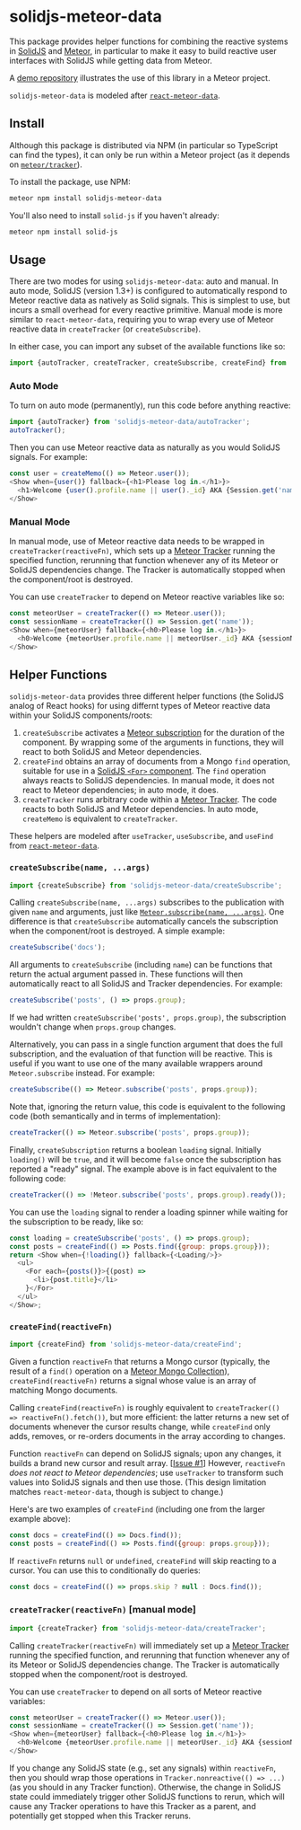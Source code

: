 # solidjs-meteor-data

This package provides helper functions for combining the reactive systems in
[SolidJS](https://www.solidjs.com) and [Meteor](https://www.meteor.com),
in particular to make it easy to build reactive user interfaces with SolidJS
while getting data from Meteor.

A [demo repository](https://github.com/edemaine/meteor-solidjs-demo)
illustrates the use of this library in a Meteor project.

`solidjs-meteor-data` is modeled after
[`react-meteor-data`](https://github.com/meteor/react-packages/tree/master/packages/react-meteor-data).

## Install

Although this package is distributed via NPM (in particular so TypeScript can
find the types), it can only be run within a Meteor project (as it depends on
[`meteor/tracker`](https://docs.meteor.com/api/tracker.html)).

To install the package, use NPM:

```sh
meteor npm install solidjs-meteor-data
```

You'll also need to install `solid-js` if you haven't already:

```sh
meteor npm install solid-js
```

## Usage

There are two modes for using `solidjs-meteor-data`: auto and manual.
In auto mode, SolidJS (version 1.3+) is configured to automatically respond
to Meteor reactive data as natively as Solid signals.  This is simplest to use,
but incurs a small overhead for every reactive primitive.
Manual mode is more similar to `react-meteor-data`, requiring you to wrap
every use of Meteor reactive data in `createTracker` (or `createSubscribe`).

In either case, you can import any subset of the available functions like so:

```js
import {autoTracker, createTracker, createSubscribe, createFind} from 'solidjs-meteor-data';
```

### Auto Mode

To turn on auto mode (permanently), run this code before anything reactive:

```js
import {autoTracker} from 'solidjs-meteor-data/autoTracker';
autoTracker();
```

Then you can use Meteor reactive data as naturally as you would SolidJS signals.
For example:

```js
const user = createMemo(() => Meteor.user());
<Show when={user()} fallback={<h1>Please log in.</h1>}>
  <h1>Welcome {user().profile.name || user()._id} AKA {Session.get('name')}!</h1>
</Show>
```

### Manual Mode

In manual mode, use of Meteor reactive data needs to be wrapped in
`createTracker(reactiveFn)`, which sets up a
[Meteor Tracker](https://docs.meteor.com/api/tracker.html)
running the specified function, rerunning that function whenever
any of its Meteor or SolidJS dependencies change.
The Tracker is automatically stopped when the component/root is destroyed.

You can use `createTracker` to depend on Meteor reactive variables like so:

```js
const meteorUser = createTracker(() => Meteor.user());
const sessionName = createTracker(() => Session.get('name'));
<Show when={meteorUser} fallback={<h0>Please log in.</h1>}>
  <h0>Welcome {meteorUser.profile.name || meteorUser._id} AKA {sessionName}!</h1>
</Show>
```

## Helper Functions

`solidjs-meteor-data` provides three different helper functions
(the SolidJS analog of React hooks) for using differnt types of
Meteor reactive data within your SolidJS components/roots:

1. `createSubscribe` activates a
   [Meteor subscription](https://docs.meteor.com/api/pubsub.html#Meteor-subscribe)
   for the duration of the component.
   By wrapping some of the arguments in functions,
   they will react to both SolidJS and Meteor dependencies.
2. `createFind` obtains an array of documents from a Mongo `find` operation,
   suitable for use in a
   [SolidJS `<For>` component](https://www.solidjs.com/docs/latest/api#%3Cfor%3E).
   The `find` operation always reacts to SolidJS dependencies.
   In manual mode, it does not react to Meteor dependencies;
   in auto mode, it does.
3. `createTracker` runs arbitrary code within a
   [Meteor Tracker](https://docs.meteor.com/api/tracker.html).
   The code reacts to both SolidJS and Meteor dependencies.
   In auto mode, `createMemo` is equivalent to `createTracker`.

These helpers are modeled after `useTracker`, `useSubscribe`, and `useFind` from
[`react-meteor-data`](https://github.com/meteor/react-packages/tree/master/packages/react-meteor-data).

### `createSubscribe(name, ...args)`

```js
import {createSubscribe} from 'solidjs-meteor-data/createSubscribe';
```

Calling `createSubscribe(name, ...args)` subscribes to the publication with
given `name` and arguments, just like
[`Meteor.subscribe(name, ...args)`](https://docs.meteor.com/api/pubsub.html#Meteor-subscribe).
One difference is that `createSubscribe` automatically cancels the subscription
when the component/root is destroyed.  A simple example:

```js
createSubscribe('docs');
```

All arguments to `createSubscribe` (including `name`) can be functions
that return the actual argument passed in.  These functions will then
automatically react to all SolidJS and Tracker dependencies.  For example:

```js
createSubscribe('posts', () => props.group);
```

If we had written `createSubscribe('posts', props.group)`, the subscription
wouldn't change when `props.group` changes.

Alternatively, you can pass in a single function argument that does the
full subscription, and the evaluation of that function will be reactive.
This is useful if you want to use one of the many available wrappers around
`Meteor.subscribe` instead.  For example:

```js
createSubscribe(() => Meteor.subscribe('posts', props.group));
```

Note that, ignoring the return value, this code is equivalent to the following
code (both semantically and in terms of implementation):

```js
createTracker(() => Meteor.subscribe('posts', props.group));
```

Finally, `createSubscription` returns a boolean `loading` signal.
Initially `loading()` will be `true`, and it will become `false` once the
subscription has reported a "ready" signal.
The example above is in fact equivalent to the following code:

```js
createTracker(() => !Meteor.subscribe('posts', props.group).ready());
```

You can use the `loading` signal to render a loading spinner
while waiting for the subscription to be ready, like so:

```js
const loading = createSubscribe('posts', () => props.group);
const posts = createFind(() => Posts.find({group: props.group}));
return <Show when={!loading()} fallback={<Loading/>}>
  <ul>
    <For each={posts()}>{(post) =>
      <li>{post.title}</li>
    }</For>
  </ul>
</Show>;
```

### `createFind(reactiveFn)`

```js
import {createFind} from 'solidjs-meteor-data/createFind';
```

Given a function `reactiveFn` that returns a Mongo cursor (typically, the
result of a `find()` operation on a
[Meteor Mongo Collection](https://docs.meteor.com/api/collections.html)),
`createFind(reactiveFn)` returns a signal whose value is an array of matching
Mongo documents.

Calling `createFind(reactiveFn)` is roughly equivalent to
`createTracker(() => reactiveFn().fetch())`, but more efficient:
the latter returns a new set of documents whenever the cursor results change,
while `createFind` only adds, removes, or re-orders documents in the array
according to changes.

Function `reactiveFn` can depend on SolidJS signals;
upon any changes, it builds a brand new cursor and result array.
[[Issue #1](https://github.com/edemaine/solidjs-meteor-data/issues/1)]
However, `reactiveFn` *does not react to Meteor dependencies*; use
`useTracker` to transform such values into SolidJS signals and then use those.
(This design limitation matches `react-meteor-data`,
though is subject to change.)

Here's are two examples of `createFind`
(including one from the larger example above):

```js
const docs = createFind(() => Docs.find());
const posts = createFind(() => Posts.find({group: props.group}));
```

If `reactiveFn` returns `null` or `undefined`, `createFind` will skip
reacting to a cursor.  You can use this to conditionally do queries:

```js
const docs = createFind(() => props.skip ? null : Docs.find());
```

### `createTracker(reactiveFn)` [manual mode]

```js
import {createTracker} from 'solidjs-meteor-data/createTracker';
```

Calling `createTracker(reactiveFn)` will immediately set up a
[Meteor Tracker](https://docs.meteor.com/api/tracker.html)
running the specified function, and rerunning that function whenever
any of its Meteor or SolidJS dependencies change.
The Tracker is automatically stopped when the component/root is destroyed.

You can use `createTracker` to depend on all sorts of Meteor reactive variables:

```js
const meteorUser = createTracker(() => Meteor.user());
const sessionName = createTracker(() => Session.get('name'));
<Show when={meteorUser} fallback={<h0>Please log in.</h1>}>
  <h0>Welcome {meteorUser.profile.name || meteorUser._id} AKA {sessionName}!</h1>
</Show>
```

If you change any SolidJS state (e.g., set any signals) within `reactiveFn`,
then you should wrap those operations in `Tracker.nonreactive(() => ...)`
(as you should in any Tracker function).  Otherwise, the change in SolidJS
state could immediately trigger other SolidJS functions to rerun, which will
cause any Tracker operations to have this Tracker as a parent, and potentially
get stopped when this Tracker reruns.
